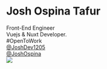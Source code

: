 # Josh Ospina Tafur

<div class="leading-10 opacity-80">
<twemoji:man-construction-worker-medium-skin-tone mr-1 /> Front-End Engineer <br>
<twemoji:technologist-light-skin-tone mr-1 />Vuejs & Nuxt Developer.<br>
<twemoji:globe-showing-americas mr-1 />#OpenToWork<br>
</div>

<div my-10 w-min flex="~ gap-1" items-center justify-center>
  <mdi:github op50 ma text-xl mr-1/>
 <div><a href="https://github.com/JoshDev1205?tab=repositories" target="_blank" font-300>@JoshDev1205</a></div>
  <mdi:linkedin op50 ma text-xl mr-1/>
  <div><a href="https://www.linkedin.com/in/joshdev1205/" target="_blank" font-300>@JoshOspina</a></div>
</div>

<img src="https://github.com/JoshDev1205.png" rounded-full w-35 abs-tr mt-32 mr-40/>

<div flex="~ gap2">

</div>
